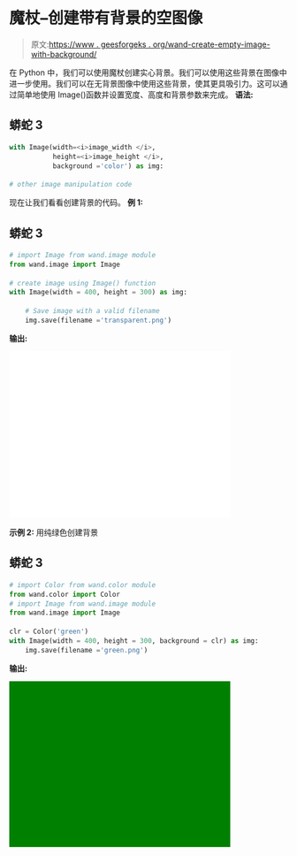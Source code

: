 # 魔杖–创建带有背景的空图像

> 原文:[https://www . geesforgeks . org/wand-create-empty-image-with-background/](https://www.geeksforgeeks.org/wand-create-empty-image-with-background/)

在 Python 中，我们可以使用魔杖创建实心背景。我们可以使用这些背景在图像中进一步使用。我们可以在无背景图像中使用这些背景，使其更具吸引力。这可以通过简单地使用 Image()函数并设置宽度、高度和背景参数来完成。
**语法:**

## 蟒蛇 3

```py
with Image(width=<i>image_width </i>,
           height=<i>image_height </i>,
           background ='color') as img:

# other image manipulation code
```

现在让我们看看创建背景的代码。
**例 1:**

## 蟒蛇 3

```py
# import Image from wand.image module
from wand.image import Image

# create image using Image() function
with Image(width = 400, height = 300) as img:

    # Save image with a valid filename
    img.save(filename ='transparent.png')
```

**输出:**

![](img/ead6c652ca0bd25ad73a8606462abeca.png)

**示例 2:** 用纯绿色创建背景

## 蟒蛇 3

```py
# import Color from wand.color module
from wand.color import Color
# import Image from wand.image module
from wand.image import Image

clr = Color('green')
with Image(width = 400, height = 300, background = clr) as img:
    img.save(filename ='green.png')
```

**输出:**

![](img/0f32b6d4764be561fee1f1f253e099d7.png)